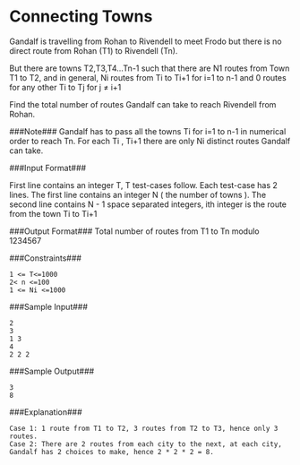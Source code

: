 Connecting Towns
================
Gandalf is travelling from Rohan to Rivendell to meet Frodo but there is no direct route from Rohan (T1) to Rivendell (Tn).

But there are towns T2,T3,T4…Tn-1 such that
there are N1 routes from Town T1 to T2, and in general, Ni routes from Ti to Ti+1 for i=1 to n-1 and 0 routes for any other Ti to Tj for j ≠ i+1

Find the total number of routes Gandalf can take to reach Rivendell from Rohan.

###Note###
Gandalf has to pass all the towns Ti for i=1 to n-1 in numerical order to reach Tn.
For each Ti , Ti+1 there are only Ni distinct routes Gandalf can take.

###Input Format###

First line contains an integer T, T test-cases follow. 
Each test-case has 2 lines. The first line contains an integer N ( the number of towns ). 
The second line contains N - 1 space separated integers, ith integer is the route from the town Ti to Ti+1

###Output Format###
Total number of routes from T1 to Tn modulo 1234567

###Constraints###

```
1 <= T<=1000
2< n <=100
1 <= Ni <=1000
```

###Sample Input###

```
2
3
1 3  
4
2 2 2
```

###Sample Output###

```
3
8
```

###Explanation###

```
Case 1: 1 route from T1 to T2, 3 routes from T2 to T3, hence only 3 routes.
Case 2: There are 2 routes from each city to the next, at each city, Gandalf has 2 choices to make, hence 2 * 2 * 2 = 8.
```
